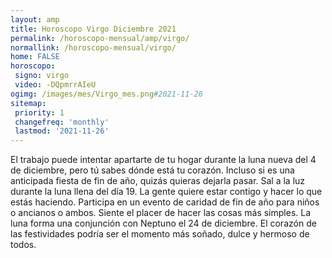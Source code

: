 ```yaml
---
layout: amp
title: Horoscopo Virgo Diciembre 2021 
permalink: /horoscopo-mensual/amp/virgo/
normallink: /horoscopo-mensual/virgo/
home: FALSE
horoscopo:
 signo: virgo
 video: -DQpmrrAIeU
ogimg: /images/mes/Virgo_mes.png#2021-11-26
sitemap:
 priority: 1
 changefreq: 'monthly'
 lastmod: '2021-11-26'
---
```



El trabajo puede intentar apartarte de tu hogar durante la luna nueva del 4 de diciembre, pero tú sabes dónde está tu corazón. Incluso si es una anticipada fiesta de fin de año, quizás quieras dejarla pasar. Sal a la luz durante la luna llena del día 19. La gente quiere estar contigo y hacer lo que estás haciendo. Participa en un evento de caridad de fin de año para niños o ancianos o ambos. Siente el placer de hacer las cosas más simples. La luna forma una conjunción con Neptuno el 24 de diciembre. El corazón de las festividades podría ser el momento más soñado, dulce y hermoso de todos. 